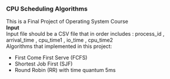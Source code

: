 ### CPU Scheduling Algorithms

This is a Final Project of Operating System Course
<br>
**Input**
<br>
Input file should be a CSV file that in order includes : process_id , arrival_time , cpu_time1 , io_time , cpu_time2
<br>
Algorithms that implemented in this project:
<br>
- First Come First Serve (FCFS)
- Shortest Job First (SJF)
- Round Robin (RR) with time quantum 5ms
